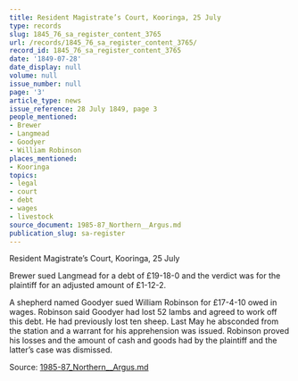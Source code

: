 ```yaml
---
title: Resident Magistrate’s Court, Kooringa, 25 July
type: records
slug: 1845_76_sa_register_content_3765
url: /records/1845_76_sa_register_content_3765/
record_id: 1845_76_sa_register_content_3765
date: '1849-07-28'
date_display: null
volume: null
issue_number: null
page: '3'
article_type: news
issue_reference: 28 July 1849, page 3
people_mentioned:
- Brewer
- Langmead
- Goodyer
- William Robinson
places_mentioned:
- Kooringa
topics:
- legal
- court
- debt
- wages
- livestock
source_document: 1985-87_Northern__Argus.md
publication_slug: sa-register
---
```


Resident Magistrate’s Court, Kooringa, 25 July

Brewer sued Langmead for a debt of £19-18-0 and the verdict was for the plaintiff for an adjusted amount of £1-12-2.

A shepherd named Goodyer sued William Robinson for £17-4-10 owed in wages.  Robinson said Goodyer had lost 52 lambs and agreed to work off this debt.  He had previously lost ten sheep.  Last May he absconded from the station and a warrant for his apprehension was issued.  Robinson proved his losses and the amount of cash and goods had by the plaintiff and the latter’s case was dismissed.

Source: [1985-87_Northern__Argus.md](/downloads/markdown/1985-87_Northern__Argus.md)
